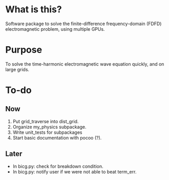 What is this?
=============

Software package to solve the finite-difference frequency-domain (FDFD)
  electromagnetic problem, using multiple GPUs.


Purpose
=======

To solve the time-harmonic electromagnetic wave equation
  quickly, and on large grids.


To-do
=====

Now
---

1.  Put grid_traverse into dist_grid.
1.  Organize my_physics subpackage.
1.  Write unit_tests for subpackages
1.  Start basic documentation with pocoo (?).

Later
-----
*   In bicg.py: check for breakdown condition.
*   In bicg.py: notify user if we were not able to beat term_err.
